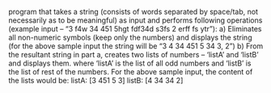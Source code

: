 program that takes a string (consists of words separated by space/tab, not necessarily as to be meaningful) as input and performs following operations (example input – “3 f4w 34 451 5hgt fdf34d s3fs 2 erff fs ytr”): 
a) Eliminates all non-numeric symbols (keep only the numbers) and displays the string (for the above sample input the string will be “3 4 34 451 5 34 3, 2”) 
b) From the resultant string in part a, creates two lists of numbers – ‘listA’ and ‘listB’ and displays them. where ‘listA’ is the list of all odd numbers and ‘listB’ is the list of rest of the numbers. For the above sample input, the content of the lists would be: listA: [3 451 5 3] listB: [4 34 34 2]

